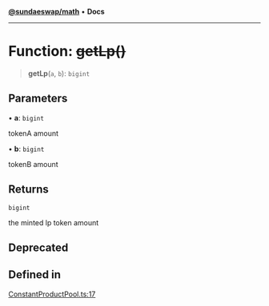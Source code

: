[**@sundaeswap/math**](../../../README.md) • **Docs**

***

# Function: ~~getLp()~~

> **getLp**(`a`, `b`): `bigint`

## Parameters

• **a**: `bigint`

tokenA amount

• **b**: `bigint`

tokenB amount

## Returns

`bigint`

the minted lp token amount

## Deprecated

## Defined in

[ConstantProductPool.ts:17](https://github.com/SundaeSwap-finance/sundae-sdk/blob/main/packages/math/src/PoolMath/ConstantProductPool.ts#L17)
